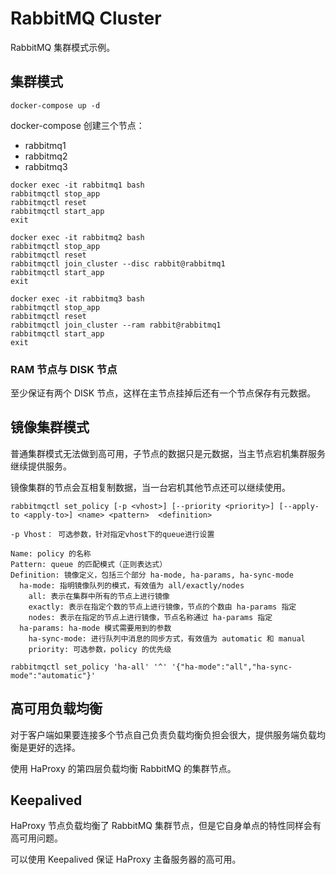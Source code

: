 # RabbitMQ Cluster

RabbitMQ 集群模式示例。

## 集群模式

```shell
docker-compose up -d
```

docker-compose 创建三个节点：

* rabbitmq1
* rabbitmq2
* rabbitmq3

```shell
docker exec -it rabbitmq1 bash
rabbitmqctl stop_app
rabbitmqctl reset
rabbitmqctl start_app
exit

docker exec -it rabbitmq2 bash
rabbitmqctl stop_app
rabbitmqctl reset
rabbitmqctl join_cluster --disc rabbit@rabbitmq1
rabbitmqctl start_app
exit

docker exec -it rabbitmq3 bash
rabbitmqctl stop_app
rabbitmqctl reset
rabbitmqctl join_cluster --ram rabbit@rabbitmq1
rabbitmqctl start_app
exit
```

### RAM 节点与 DISK 节点

至少保证有两个 DISK 节点，这样在主节点挂掉后还有一个节点保存有元数据。

## 镜像集群模式

普通集群模式无法做到高可用，子节点的数据只是元数据，当主节点宕机集群服务继续提供服务。

镜像集群的节点会互相复制数据，当一台宕机其他节点还可以继续使用。

```shell
rabbitmqctl set_policy [-p <vhost>] [--priority <priority>] [--apply-to <apply-to>] <name> <pattern>  <definition>

-p Vhost： 可选参数，针对指定vhost下的queue进行设置

Name: policy 的名称
Pattern: queue 的匹配模式（正则表达式）
Definition: 镜像定义，包括三个部分 ha-mode, ha-params, ha-sync-mode
  ha-mode: 指明镜像队列的模式，有效值为 all/exactly/nodes
    all: 表示在集群中所有的节点上进行镜像
    exactly: 表示在指定个数的节点上进行镜像，节点的个数由 ha-params 指定
    nodes: 表示在指定的节点上进行镜像，节点名称通过 ha-params 指定
  ha-params: ha-mode 模式需要用到的参数
    ha-sync-mode: 进行队列中消息的同步方式，有效值为 automatic 和 manual
    priority: 可选参数，policy 的优先级
```

```shell
rabbitmqctl set_policy 'ha-all' '^' '{"ha-mode":"all","ha-sync-mode":"automatic"}'
```

## 高可用负载均衡

对于客户端如果要连接多个节点自己负责负载均衡负担会很大，提供服务端负载均衡是更好的选择。

使用 HaProxy 的第四层负载均衡 RabbitMQ 的集群节点。

## Keepalived

HaProxy 节点负载均衡了 RabbitMQ 集群节点，但是它自身单点的特性同样会有高可用问题。

可以使用 Keepalived 保证 HaProxy 主备服务器的高可用。
